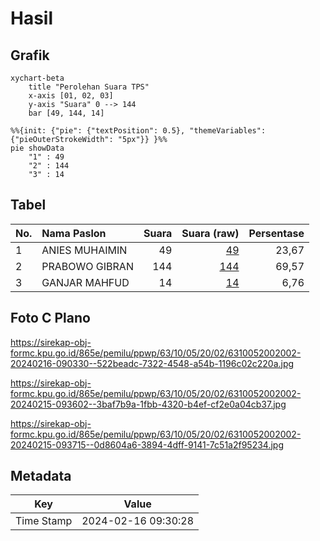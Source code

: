 # Hasil

## Grafik

```mermaid
xychart-beta
    title "Perolehan Suara TPS"
    x-axis [01, 02, 03]
    y-axis "Suara" 0 --> 144
    bar [49, 144, 14]
```

```mermaid
%%{init: {"pie": {"textPosition": 0.5}, "themeVariables": {"pieOuterStrokeWidth": "5px"}} }%%
pie showData
    "1" : 49
    "2" : 144
    "3" : 14
```

## Tabel

| No. | Nama Paslon    | Suara | Suara (raw) | Persentase |
|:--- |:-------------- | -----:| -----------:| ----------:|
| 1   | ANIES MUHAIMIN | 49    | [49][p-1]   | 23,67      |
| 2   | PRABOWO GIBRAN | 144   | [144][p-2]  | 69,57      |
| 3   | GANJAR MAHFUD  | 14    | [14][p-3]   | 6,76       |


[p-1]: https://github.com/gigit-pemilu/pemilu-2024-63-kalimantan-selatan/blob/main/pilpres/hitung-suara/sub/63-kalimantan-selatan/sub/10-tanah-bumbu/sub/05-kusan-hulu/sub/2002-manuntung/sub/002-tps/sub/paslon-1.txt
[p-2]: https://github.com/gigit-pemilu/pemilu-2024-63-kalimantan-selatan/blob/main/pilpres/hitung-suara/sub/63-kalimantan-selatan/sub/10-tanah-bumbu/sub/05-kusan-hulu/sub/2002-manuntung/sub/002-tps/sub/paslon-2.txt
[p-3]: https://github.com/gigit-pemilu/pemilu-2024-63-kalimantan-selatan/blob/main/pilpres/hitung-suara/sub/63-kalimantan-selatan/sub/10-tanah-bumbu/sub/05-kusan-hulu/sub/2002-manuntung/sub/002-tps/sub/paslon-3.txt

## Foto C Plano

https://sirekap-obj-formc.kpu.go.id/865e/pemilu/ppwp/63/10/05/20/02/6310052002002-20240216-090330--522beadc-7322-4548-a54b-1196c02c220a.jpg

https://sirekap-obj-formc.kpu.go.id/865e/pemilu/ppwp/63/10/05/20/02/6310052002002-20240215-093602--3baf7b9a-1fbb-4320-b4ef-cf2e0a04cb37.jpg

https://sirekap-obj-formc.kpu.go.id/865e/pemilu/ppwp/63/10/05/20/02/6310052002002-20240215-093715--0d8604a6-3894-4dff-9141-7c51a2f95234.jpg


## Metadata

| Key        | Value               |
| ---------- | ------------------- |
| Time Stamp | 2024-02-16 09:30:28 |



